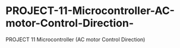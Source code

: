 # PROJECT-11-Microcontroller-AC-motor-Control-Direction-
PROJECT 11 Microcontroller (AC motor Control Direction)
